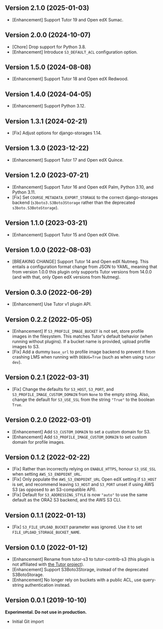 ## Version 2.1.0 (2025-01-03)

* [Enhancement] Support Tutor 19 and Open edX Sumac.

## Version 2.0.0 (2024-10-07)

* [Chore] Drop support for Python 3.8.
* [Enhancement] Introduce `S3_DEFAULT_ACL` configuration option.

## Version 1.5.0 (2024-08-08)

* [Enhancement] Support Tutor 18 and Open edX Redwood.

## Version 1.4.0 (2024-04-05)

* [Enhancement] Support Python 3.12.

## Version 1.3.1 (2024-02-21)

* [Fix] Adjust options for django-storages 1.14.

## Version 1.3.0 (2023-12-22)

* [Enhancement] Support Tutor 17 and Open edX Quince.

## Version 1.2.0 (2023-07-21)

* [Enhancement] Support Tutor 16 and Open edX Palm, Python 3.10, and Python 3.11.
* [Fix] Set `COURSE_METADATA_EXPORT_STORAGE` to the correct
  django-storages backend (`s3boto3.S3Boto3Storage` rather than the
  deprecated `s3boto.S3BotoStorage`).

## Version 1.1.0 (2023-03-21)

* [Enhancement] Support Tutor 15 and Open edX Olive.

## Version 1.0.0 (2022-08-03)

* [BREAKING CHANGE] Support Tutor 14 and Open edX Nutmeg. This entails
  a configuration format change from JSON to YAML, meaning that from
  version 1.0.0 this plugin only supports Tutor versions from 14.0.0
  (and with that, only Open edX versions from Nutmeg).

## Version 0.3.0 (2022-06-29)

* [Enhancement] Use Tutor v1 plugin API.

## Version 0.2.2 (2022-05-05)

* [Enhancement] If `S3_PROFILE_IMAGE_BUCKET` is not set, store profile 
  images in the filesystem. This matches Tutor's default behavior (when 
  running without plugins). If a bucket name is provided, upload profile 
  images to S3.
* [Fix] Add a dummy `base_url` to profile image backend to prevent
  it from crashing LMS when running with `DEBUG=True` (such as when using
  `tutor dev`).

## Version 0.2.1 (2022-03-31)

* [Fix] Change the defaults for `S3_HOST`, `S3_PORT`, and
  `S3_PROFILE_IMAGE_CUSTOM_DOMAIN` from `None` to the empty
  string. Also, change the default for `S3_USE_SSL` from the string
  `"True"` to the boolean `True`.

## Version 0.2.0 (2022-03-01)

* [Enhancement] Add `S3_CUSTOM_DOMAIN` to set a custom domain for S3.
* [Enhancement] Add `S3_PROFILE_IMAGE_CUSTOM_DOMAIN` to set custom domain for 
  profile images.

## Version 0.1.2 (2022-02-22)
 
* [Fix] Rather than incorrectly relying on `ENABLE_HTTPS`, honour
  `S3_USE_SSL` when setting `AWS_S3_ENDPOINT_URL`.
* [Fix] Only populate the `AWS_S3_ENDPOINT_URL` Open edX setting if
  `S3_HOST` is set, and recommend leaving `S3_HOST` and `S3_PORT`
  unset if using AWS S3 (as opposed to an S3-compatible API).
* [Fix] Default for `S3_ADDRESSING_STYLE` is now `"auto"` to use 
  the same default as the ORA2 S3 backend, and the AWS S3 CLI.

## Version 0.1.1 (2022-01-13)

* [Fix] `S3_FILE_UPLOAD_BUCKET` parameter was ignored. Use it to set
  `FILE_UPLOAD_STORAGE_BUCKET_NAME`.

## Version 0.1.0 (2022-01-12)

* [Enhancement] Rename from tutor-s3 to tutor-contrib-s3 (this plugin
  is not affiliated with [the Tutor
  project](https://docs.tutor.overhang.io/)).
* [Enhancement] Support S3Boto3Storage, instead of the deprecated
  S3BotoStorage.
* [Enhancement] No longer rely on buckets with a public ACL, use
  query-string authentication instead.

## Version 0.0.1 (2019-10-10)

**Experimental. Do not use in production.**

* Initial Git import
